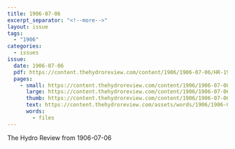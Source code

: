 ```yaml
---
title: 1906-07-06
excerpt_separator: "<!--more-->"
layout: issue
tags:
  - "1906"
categories:
  - issues
issue:
  date: 1906-07-06
  pdf: https://content.thehydroreview.com/content/1906/1906-07-06/HR-1906-07-06.pdf
  pages:
    - small: https://content.thehydroreview.com/content/1906/1906-07-06/small/HR-1906-07-06-01.jpg
      large: https://content.thehydroreview.com/content/1906/1906-07-06/large/HR-1906-07-06-01.jpg
      thumb: https://content.thehydroreview.com/content/1906/1906-07-06/thumbnails/HR-1906-07-06-01.jpg
      text: https://content.thehydroreview.com/assets/words/1906/1906-07-06/HR-1906-07-06-01.txt
      words:
        - files
---
```


The Hydro Review from 1906-07-06

<!--more-->

